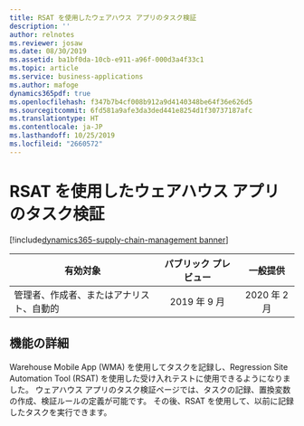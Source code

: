 ```yaml
---
title: RSAT を使用したウェアハウス アプリのタスク検証
description: ''
author: relnotes
ms.reviewer: josaw
ms.date: 08/30/2019
ms.assetid: ba1bf0da-10cb-e911-a96f-000d3a4f33c1
ms.topic: article
ms.service: business-applications
ms.author: mafoge
dynamics365pdf: true
ms.openlocfilehash: f347b7b4cf008b912a9d4140348be64f36e626d5
ms.sourcegitcommit: 6fd581a9afe3da3ded441e8254d1f30737187afc
ms.translationtype: HT
ms.contentlocale: ja-JP
ms.lasthandoff: 10/25/2019
ms.locfileid: "2660572"
---
```

# <a name="warehouse-app-task-validation-with-rsat"></a>RSAT を使用したウェアハウス アプリのタスク検証
[!include[dynamics365-supply-chain-management banner](../includes/dynamics365-supply-chain-management.md)]

| 有効対象    |  パブリック プレビュー | 一般提供 | 
| ---------- | :----------: |:----------: |
|管理者、作成者、またはアナリスト、自動的|2019 年 9 月| 2020 年 2 月|






## <a name="feature-details"></a>機能の詳細
<!--feature detail start -->
Warehouse Mobile App (WMA) を使用してタスクを記録し、Regression Site Automation Tool (RSAT) を使用した受け入れテストに使用できるようになりました。 ウェアハウス アプリのタスク検証ページでは、タスクの記録、置換変数の作成、検証ルールの定義が可能です。 その後、RSAT を使用して、以前に記録したタスクを実行できます。 
<!--feature detail end -->









